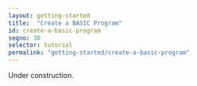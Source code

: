 ```yaml
---
layout: getting-started
title:  "Create a BASIC Program"
id: create-a-basic-program
seqno: 30
selector: tutorial
permalink: "getting-started/create-a-basic-program"
---
```


Under construction.
